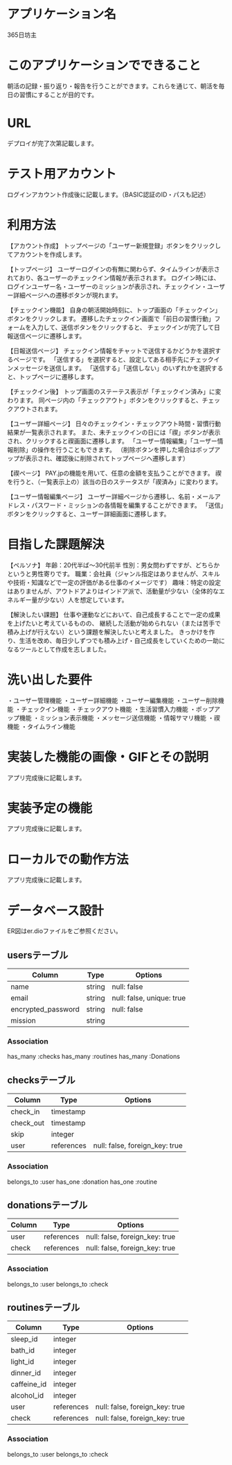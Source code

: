 # アプリケーション名
365日坊主

# このアプリケーションでできること
朝活の記録・振り返り・報告を行うことができます。これらを通じて、朝活を毎日の習慣にすることが目的です。

# URL
デプロイが完了次第記載します。

# テスト用アカウント
ログインアカウント作成後に記載します。（BASIC認証のID・パスも記述）

# 利用方法
【アカウント作成】
トップページの「ユーザー新規登録」ボタンをクリックしてアカウントを作成します。

【トップページ】
ユーザーログインの有無に関わらず、タイムラインが表示されており、各ユーザーのチェックイン情報が表示されます。
ログイン時には、ログインユーザー名・ユーザーのミッションが表示され、チェックイン・ユーザー詳細ページへの遷移ボタンが現れます。

【チェックイン機能】
自身の朝活開始時刻に、トップ画面の「チェックイン」ボタンをクリックします。
遷移したチェックイン画面で「前日の習慣行動」フォームを入力して、送信ボタンをクリックすると、
チェックインが完了して日報送信ページに遷移します。

【日報送信ページ】
チェックイン情報をチャットで送信するかどうかを選択するページです。
「送信する」を選択すると、設定してある相手先にチェックインメッセージを送信します。
「送信する」「送信しない」のいずれかを選択すると、トップページに遷移します。

【チェックイン後】
トップ画面のステーテス表示が「チェックイン済み」に変わります。
同ページ内の「チェックアウト」ボタンをクリックすると、チェックアウトされます。

【ユーザー詳細ページ】
日々のチェックイン・チェックアウト時間・習慣行動結果が一覧表示されます。
また、未チェックインの日には「禊」ボタンが表示され、クリックすると禊画面に遷移します。
「ユーザー情報編集」「ユーザー情報削除」の操作を行うこともできます。
（削除ボタンを押した場合はポップアップが表示され、確認後に削除されてトップページへ遷移します）

【禊ページ】
PAY.jpの機能を用いて、任意の金額を支払うことができます。
禊を行うと、（一覧表示上の）該当の日のステータスが「禊済み」に変わります。

【ユーザー情報編集ページ】
ユーザー詳細ページから遷移し、名前・メールアドレス・パスワード・ミッションの各情報を編集することができます。
「送信」ボタンをクリックすると、ユーザー詳細画面に遷移します。


# 目指した課題解決
【ペルソナ】
年齢：20代半ば〜30代前半
性別：男女問わずですが、どちらかというと男性寄りです。
職業：会社員（ジャンル指定はありませんが、スキルや技術・知識などで一定の評価がある仕事のイメージです）
趣味：特定の設定はありませんが、アウトドアよりはインドア派で、活動量が少ない（全体的なエネルギー量が少ない）人を想定しています。

【解決したい課題】
仕事や運動などにおいて、自己成長することで一定の成果を上げたいと考えているものの、
継続した活動が始められない（または苦手で積み上げが行えない）という課題を解決したいと考えました。
きっかけを作り、生活を改め、毎日少しずつでも積み上げ・自己成長をしていくための一助になるツールとして作成を志しました。

# 洗い出した要件
・ユーザー管理機能
・ユーザー詳細機能
・ユーザー編集機能
・ユーザー削除機能
・チェックイン機能
・チェックアウト機能
・生活習慣入力機能
・ポップアップ機能
・ミッション表示機能
・メッセージ送信機能
・情報サマリ機能
・禊機能
・タイムライン機能

# 実装した機能の画像・GIFとその説明
アプリ完成後に記載します。

# 実装予定の機能
アプリ完成後に記載します。

# ローカルでの動作方法
アプリ完成後に記載します。

# データベース設計
ER図はer.dioファイルをご参照ください。

## usersテーブル

| Column             | Type   | Options                   |
| ------------------ | ------ | ------------------------- |
| name               | string | null: false               |
| email              | string | null: false, unique: true |
| encrypted_password | string | null: false               |
| mission            | string |                           |

### Association
has_many :checks
has_many :routines
has_many :Donations

## checksテーブル

| Column    | Type         | Options                        |
| --------  | ------------ | ------------------------------ |
| check_in  | timestamp    |                                |
| check_out | timestamp    |                                |
| skip      | integer      |                                |
| user      | references   | null: false, foreign_key: true |

### Association
belongs_to :user
has_one :donation
has_one :routine

## donationsテーブル

| Column  | Type       | Options                        |
| ------- | ---------- | ------------------------------ |
| user    | references | null: false, foreign_key: true |
| check   | references | null: false, foreign_key: true |

### Association
belongs_to :user
belongs_to :check

## routinesテーブル

| Column       | Type       | Options                        |
| ------------ | ---------- | ------------------------------ | 
| sleep_id     | integer    |                                |
| bath_id      | integer    |                                |
| light_id     | integer    |                                |
| dinner_id    | integer    |                                |
| caffeine_id  | integer    |                                |
| alcohol_id   | integer    |                                |
| user         | references | null: false, foreign_key: true |
| check        | references | null: false, foreign_key: true |

### Association
belongs_to :user
belongs_to :check